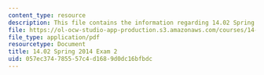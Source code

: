 ```yaml
---
content_type: resource
description: This file contains the information regarding 14.02 Spring 2014 Exam 2.
file: https://ol-ocw-studio-app-production.s3.amazonaws.com/courses/14-02-principles-of-macroeconomics-spring-2014/057ec374785557c4d1689d0dc16bfbdc_MIT14_02S14_Exam2_S12.pdf
file_type: application/pdf
resourcetype: Document
title: 14.02 Spring 2014 Exam 2
uid: 057ec374-7855-57c4-d168-9d0dc16bfbdc
---
```

